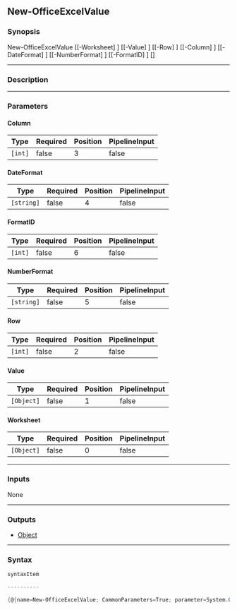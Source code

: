 New-OfficeExcelValue
--------------------




### Synopsis

New-OfficeExcelValue [[-Worksheet] <Object>] [[-Value] <Object>] [[-Row] <int>] [[-Column] <int>] [[-DateFormat] <string>] [[-NumberFormat] <string>] [[-FormatID] <int>] [<CommonParameters>]




---


### Description


---


### Parameters
#### **Column**




|Type   |Required|Position|PipelineInput|
|-------|--------|--------|-------------|
|`[int]`|false   |3       |false        |



#### **DateFormat**




|Type      |Required|Position|PipelineInput|
|----------|--------|--------|-------------|
|`[string]`|false   |4       |false        |



#### **FormatID**




|Type   |Required|Position|PipelineInput|
|-------|--------|--------|-------------|
|`[int]`|false   |6       |false        |



#### **NumberFormat**




|Type      |Required|Position|PipelineInput|
|----------|--------|--------|-------------|
|`[string]`|false   |5       |false        |



#### **Row**




|Type   |Required|Position|PipelineInput|
|-------|--------|--------|-------------|
|`[int]`|false   |2       |false        |



#### **Value**




|Type      |Required|Position|PipelineInput|
|----------|--------|--------|-------------|
|`[Object]`|false   |1       |false        |



#### **Worksheet**




|Type      |Required|Position|PipelineInput|
|----------|--------|--------|-------------|
|`[Object]`|false   |0       |false        |





---


### Inputs
None




---


### Outputs
* [Object](https://learn.microsoft.com/en-us/dotnet/api/System.Object)






---


### Syntax
```PowerShell
syntaxItem
```
```PowerShell
----------
```
```PowerShell
{@{name=New-OfficeExcelValue; CommonParameters=True; parameter=System.Object[]}}
```
